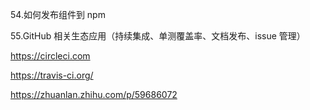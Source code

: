 54.如何发布组件到 npm

55.GitHub 相关生态应用（持续集成、单测覆盖率、文档发布、issue 管理）

https://circleci.com

https://travis-ci.org/

https://zhuanlan.zhihu.com/p/59686072